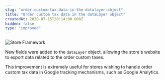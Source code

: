 ```yaml
---
slug: "order-custom-tax-data-in-the-datalayer-object"
title: "Order custom tax data in the dataLayer object"
createdAt: 2020-07-15T20:14:00.000Z
hidden: false
type: "improved"
---
```


![Store Framework](https://raw.githubusercontent.com/vtexdocs/dev-portal-content/main/images/order-custom-tax-data-in-the-datalayer-object-0.png)

New fields were added to the `dataLayer` object, allowing the store's website to export data related to the order custom taxes.

This improvement is extremely useful for stores wishing to handle order custom tax data in Google tracking mechanisms, such as Google Analytics.
